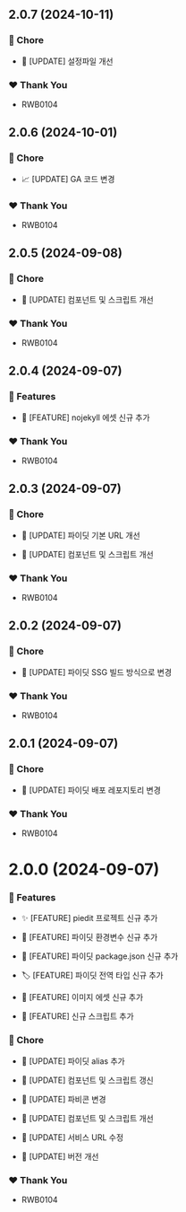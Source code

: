 ## 2.0.7 (2024-10-11)


### 🏡 Chore

- 🔧 [UPDATE] 설정파일 개선


### ❤️  Thank You

- RWB0104

## 2.0.6 (2024-10-01)


### 🏡 Chore

- 📈 [UPDATE] GA 코드 변경


### ❤️  Thank You

- RWB0104

## 2.0.5 (2024-09-08)


### 🏡 Chore

- 🔨 [UPDATE] 컴포넌트 및 스크립트 개선


### ❤️  Thank You

- RWB0104

## 2.0.4 (2024-09-07)


### 🚀 Features

- 🍱 [FEATURE] nojekyll 에셋 신규 추가


### ❤️  Thank You

- RWB0104

## 2.0.3 (2024-09-07)


### 🏡 Chore

- 🔧 [UPDATE] 파이딧 기본 URL 개선

- 🔨 [UPDATE] 컴포넌트 및 스크립트 개선


### ❤️  Thank You

- RWB0104

## 2.0.2 (2024-09-07)


### 🏡 Chore

- 🔧 [UPDATE] 파이딧 SSG 빌드 방식으로 변경


### ❤️  Thank You

- RWB0104

## 2.0.1 (2024-09-07)


### 🏡 Chore

- 👷 [UPDATE] 파이딧 배포 레포지토리 변경


### ❤️  Thank You

- RWB0104

# 2.0.0 (2024-09-07)


### 🚀 Features

- ✨ [FEATURE] piedit 프로젝트 신규 추가

- 🔧 [FEATURE] 파이딧 환경변수 신규 추가

- 🔧 [FEATURE] 파이딧 package.json 신규 추가

- 🏷️ [FEATURE] 파이딧 전역 타입 신규 추가

- 🍱 [FEATURE] 이미지 에셋 신규 추가

- 🔨 [FEATURE] 신규 스크립트 추가


### 🏡 Chore

- 🔧 [UPDATE] 파이딧 alias 추가

- 🔨 [UPDATE] 컴포넌트 및 스크립트 갱신

- 🍱 [UPDATE] 파비콘 변경

- 🔨 [UPDATE] 컴포넌트 및 스크립트 개선

- 🔧 [UPDATE] 서비스 URL 수정

- 🔧 [UPDATE] 버전 개선


### ❤️  Thank You

- RWB0104